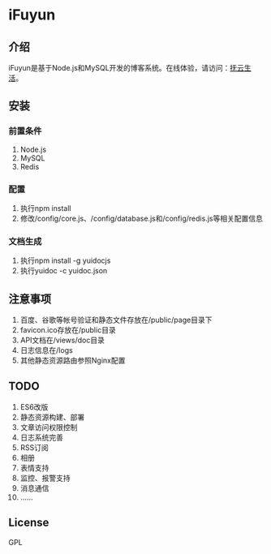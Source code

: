 # iFuyun

## 介绍
iFuyun是基于Node.js和MySQL开发的博客系统。在线体验，请访问：[抚云生活](http://www.ifuyun.com/ "抚云生活")。

## 安装

### 前置条件
1. Node.js
2. MySQL
3. Redis

### 配置
1. 执行npm install
2. 修改/config/core.js、/config/database.js和/config/redis.js等相关配置信息

### 文档生成
1. 执行npm install -g yuidocjs
2. 执行yuidoc -c yuidoc.json

## 注意事项
1. 百度、谷歌等帐号验证和静态文件存放在/public/page目录下
2. favicon.ico存放在/public目录
3. API文档在/views/doc目录
4. 日志信息在/logs
5. 其他静态资源路由参照Nginx配置

## TODO
1. ES6改版
2. 静态资源构建、部署
3. 文章访问权限控制
4. 日志系统完善
5. RSS订阅
6. 相册
7. 表情支持
8. 监控、报警支持
9. 消息通信
10. ……

## License
GPL
